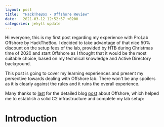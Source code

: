 ```yaml
---
layout: post
title:  "HackTheBox - Offshore Review"
date:   2021-03-12 12:52:57 +0200
categories: jekyll update
---
```


Hi everyone, this is my first post regarding my experience with ProLab Offshore by HackTheBox. I decided to take advantage of that nice 50% discount on the setup fees of the lab, provided by HTB during Christmas time of 2020 and start Offshore as I thought that it would be the most suitable choice, based on my technical knowledge and Active Directory background.

This post is going to cover my learning experiences and present my persective towards dealing with Offshore lab. There won't be any spoilers as it is clearly against the rules and it ruins the overall experience.

Many thanks to [last](https://twitter.com/last0x00) for the detailed blog [post](https://blog.notso.pro/2019-10-24-tactical-debriefing1/) about Offshore, which helped me to establish a solid C2 infrastructure and complete my lab setup:

# Introduction

[jekyll-docs]: https://jekyllrb.com/docs/home
[jekyll-gh]:   https://github.com/jekyll/jekyll
[jekyll-talk]: https://talk.jekyllrb.com/
